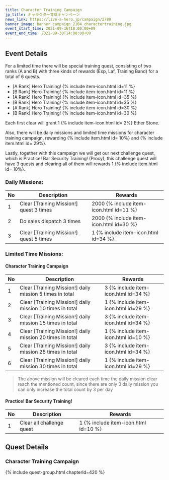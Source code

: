 ```yaml
---
title: Character Training Campaign
jp_title: キャラクター育成キャンペーン
news_link: https://live-a-hero.jp/campaign/2789
banner_image: banner_campaign_2104_charactertraining.jpg 
event_start_time: 2021-09-16T18:00:00+09
event_end_time: 2021-09-30T14:00:00+09
---
```


## Event Details

For a limited time there will be special training quest, consisting of two ranks (A and B) with three kinds of rewards (Exp, Laf, Training Band) for a total of 6 quests.

- \[A Rank\] Hero Training! {% include item-icon.html id=11 %}     
- \[B Rank\] Hero Training! {% include item-icon.html id=11 %}     
- \[A Rank\] Hero Training! {% include item-icon.html id=35 %}      
- \[B Rank\] Hero Training! {% include item-icon.html id=35 %}     
- \[A Rank\] Hero Training! {% include item-icon.html id=30 %} 
- \[B Rank\] Hero Training! {% include item-icon.html id=30 %} 

Each first clear will grant 1 {% include item-icon.html id= 2%} Ether Stone.

Also, there will be daily missions and limited time missions for character training campaign, rewarding {% include item.html id= 10%} and {% include item.html id= 29%}.

Lastly, together with this campaign we will get our next challenge quest, which is Practice! Bar Security Training! (Procy), this challenge quest will have 3 quests and clearing all of them will rewards 1 {% include item.html id= 10%}.

### Daily Missions: 

| No | Description | Rewards |
|----|-----------------------------------------------------------|----------------|
| 1  | Clear \[Training Mission!\] quest 3 times | 2000 {% include item-icon.html id=11 %} |
| 2  | Do sales dispatch 3 times | 2000 {% include item-icon.html id=30 %} |
| 3  | Clear \[Training Mission!\] quest 5 times  | 1 {% include item-icon.html id=34 %} |

### Limited Time Missions: 

#### Character Training Campaign

| No | Description | Rewards |
|----|-----------------------------------------------------------|----------------|
| 1  | Clear \[Training Mission!\] daily mission 5 times in total | 3 {% include item-icon.html id=34 %} |
| 2  | Clear \[Training Mission!\] daily mission 10 times in total | 1 {% include item-icon.html id=29 %} |
| 3  | Clear \[Training Mission!\] daily mission 15 times in total | 3 {% include item-icon.html id=34 %} |
| 4  | Clear \[Training Mission!\] daily mission 20 times in total | 1 {% include item-icon.html id=10 %} |
| 5  | Clear \[Training Mission!\] daily mission 25 times in total | 3 {% include item-icon.html id=34 %} |
| 6  | Clear \[Training Mission!\] daily mission 30 times in total | 1 {% include item-icon.html id=29 %} |

> The above mission will be cleared each time the daily mission clear reach the mentioned count, since there are only 3 daily mission you can only increase the total count by 3 per day

#### Practice! Bar Security Training!

| No | Description | Rewards |
|----|-----------------------------------------------------------|----------------|
| 1  | Clear all challenge quest | 1 {% include item-icon.html id=10 %} |

## Quest Details

### Character Training Campaign

{% include quest-group.html chapterId=420 %}

